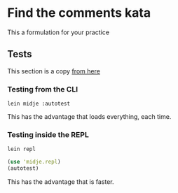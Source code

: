 # Find the comments kata

This a formulation for your practice

## Tests

This section is a copy [from here](https://github.com/alvarogarcia7/cli-app-base-clojure/blob/master/README.md#tests)

### Testing from the CLI

``lein midje :autotest``

This has the advantage that loads everything, each time.

### Testing inside the REPL

```bash
lein repl
```

```clojure
(use 'midje.repl)
(autotest)
```

This has the advantage that is faster.